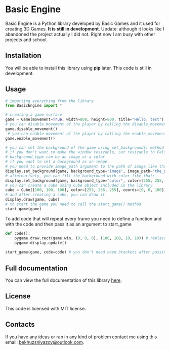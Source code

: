 # Basic Engine

Basic Engine is a Python library developed by Basic Games and it used for creating 3D Games. **It is still in development**.
Update: although it looks like I abandoned the project actually I did not. Right now I am busy with other projects and school.

## Installation

You will be able to install this library using **pip** later. This code is still in development.
## Usage

```python
# importing everything from the library
from BasicEngine import *

# creating a game surface
game = Game(movement=True, width=800, height=800, title="Hello, test")
# you can disable movement of the player by calling the disable_movement() method
game.disable_movement()
 # you can enable movement of the player by calling the enable_movement() method
game.enable_movement()

# you can set the background of the game using set_background() method
# if you don't want to make the window resizable, set resizable to False, or just skip this argument
# background_type can be an image or a color
# if you want to set a background as an image
# you need to provide image_path argument to the path of image like that:
display.set_background(game, background_type="image", image_path="the_path_image", resizable=True)
# alternatively, you can fill the background with color like that:
display.set_background(game, background_type="color", color=[255, 255, 255], resizable=True)
# you can create a cube using Cube object included in the library
cube = Cube([100, 100, 100], color=[255, 255, 255], coords=[0, 0, 100])
# and after creating a cube, you can draw it
display.draw(game, cube)
# to start the game you need to call the start_game() method
start_game(game)
```
To add code that will repeat every frame you need to define a function and with the code and then pass it as an argument to start_game
```python
def code():
    pygame.draw.rect(game.win, (0, 0, 0), (100, 100, 10, 10)) # replace "game" with whatever you assigned the Game object to
    pygame.display.update()
    
start_game(game, code=code) # you don't need need brackets after passing code function as an argument to pygame_code
```

## Full documentation
You can view the full documentation of this library [here](https://bekhruzsniyazov.github.io/).

## License
This code is licensed with MIT license.

## Contacts
If you have any ideas or ran in any kind of problem contact me using this email: bekhuzsniyazov@outlook.com. 
